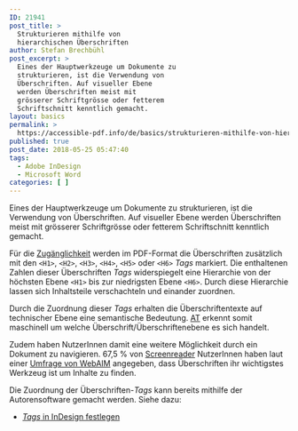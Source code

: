 ```yaml
---
ID: 21941
post_title: >
  Strukturieren mithilfe von
  hierarchischen Überschriften
author: Stefan Brechbühl
post_excerpt: >
  Eines der Hauptwerkzeuge um Dokumente zu
  strukturieren, ist die Verwendung von
  Überschriften. Auf visueller Ebene
  werden Überschriften meist mit
  grösserer Schriftgrösse oder fetterem
  Schriftschnitt kenntlich gemacht.
layout: basics
permalink: >
  https://accessible-pdf.info/de/basics/strukturieren-mithilfe-von-hierarchischen-ueberschriften/
published: true
post_date: 2018-05-25 05:47:40
tags:
  - Adobe InDesign
  - Microsoft Word
categories: [ ]
---
```

Eines der Hauptwerkzeuge um Dokumente zu strukturieren, ist die Verwendung von Überschriften. Auf visueller Ebene werden Überschriften meist mit grösserer Schriftgrösse oder fetterem Schriftschnitt kenntlich gemacht.

Für die [Zugänglichkeit][1] werden im PDF-Format die Überschriften zusätzlich mit den `<H1>`, `<H2>`, `<H3>`, `<H4>`, `<H5>` oder `<H6>` *Tags* markiert. Die enthaltenen Zahlen dieser Überschriften *Tags* widerspiegelt eine Hierarchie von der höchsten Ebene `<H1>` bis zur niedrigsten Ebene `<H6>`. Durch diese Hierarchie lassen sich Inhaltsteile verschachteln und einander zuordnen.

Durch die Zuordnung dieser *Tags* erhalten die Überschriftentexte auf technischer Ebene eine semantische Bedeutung. [AT][2] erkennt somit maschinell um welche Überschrift/Überschriftenebene es sich handelt.

Zudem haben NutzerInnen damit eine weitere Möglichkeit durch ein Dokument zu navigieren. 67,5 % von [Screenreader][2] NutzerInnen haben laut einer [Umfrage von WebAIM][3] angegeben, dass Überschriften ihr wichtigstes Werkzeug ist um Inhalte zu finden.

Die Zuordnung der Überschriften-*Tags* kann bereits mithilfe der Autorensoftware gemacht werden. Siehe dazu:

*   [*Tags* in InDesign festlegen][4]

 [1]: https://accessible-pdf.info/de/glossar/#zugaenglichkeit
 [2]: https://accessible-pdf.info/de/glossar/#assistive-technologie
 [3]: https://webaim.org/projects/screenreadersurvey7/#finding
 [4]: https://accessible-pdf.info/de/basics/pdf-tags-in-indesign-festlegen/